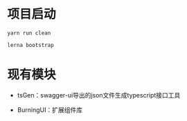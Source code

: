 # 项目启动

```
yarn run clean

lerna bootstrap
```

# 现有模块

- tsGen：swagger-ui导出的json文件生成typescript接口工具

- BurningUI：扩展组件库

